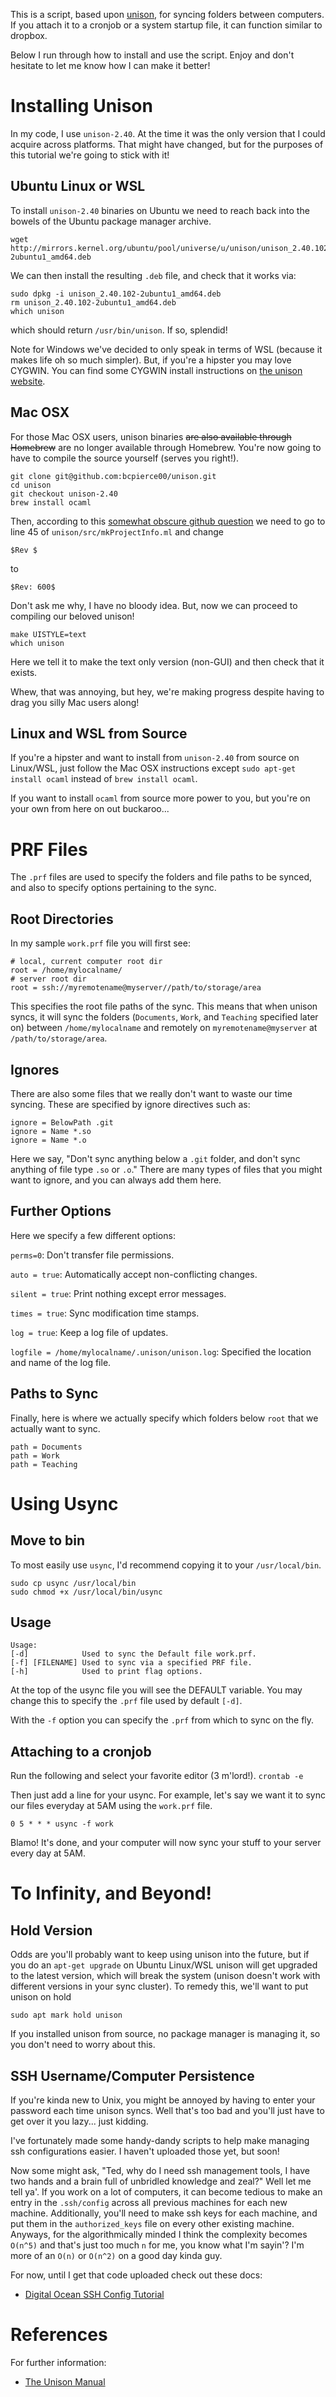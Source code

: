 This is a script, based upon
[unison](https://www.cis.upenn.edu/~bcpierce/unison/), for syncing folders
between computers. If you attach it to a cronjob or a system startup file, it
can function similar to dropbox.

Below I run through how to install and use the script. Enjoy and don't hesitate
to let me know how I can make it better!

# Installing Unison

In my code, I use `unison-2.40`. At the time it was the only version that I could
acquire across platforms. That might have changed, but for the purposes of this
tutorial we're going to stick with it!

## Ubuntu Linux or WSL

To install `unison-2.40` binaries on Ubuntu we need to reach back into the
bowels of the Ubuntu package manager archive.
```
wget http://mirrors.kernel.org/ubuntu/pool/universe/u/unison/unison_2.40.102-2ubuntu1_amd64.deb
```
We can then install the resulting `.deb` file, and check that it works via:
```
sudo dpkg -i unison_2.40.102-2ubuntu1_amd64.deb
rm unison_2.40.102-2ubuntu1_amd64.deb
which unison
```
which should return `/usr/bin/unison`. If so, splendid!

Note for Windows we've decided to only speak in terms of WSL (because it makes
life oh so much simpler). But, if you're a hipster you may love CYGWIN. You
can find some CYGWIN install instructions on
[the unison website](https://www.cis.upenn.edu/~bcpierce/unison/download.html).

## Mac OSX

For those Mac OSX users, unison binaries ~~are also available through Homebrew~~
are no longer available through Homebrew. You're now going to have to compile
the source yourself (serves you right!).
```
git clone git@github.com:bcpierce00/unison.git
cd unison
git checkout unison-2.40
brew install ocaml
```
Then, according to this
[somewhat obscure github question](https://github.com/bcpierce00/unison/issues/18)
 we need to go to line 45 of `unison/src/mkProjectInfo.ml` and change
```
$Rev $
```
to
```
$Rev: 600$
```
Don't ask me why, I have no bloody idea. But, now we can proceed to compiling
our beloved unison!

```
make UISTYLE=text
which unison
```
Here we tell it to make the text only version (non-GUI) and then check that
it exists.

Whew, that was annoying, but hey, we're making progress despite having to drag
you silly Mac users along!

## Linux and WSL from Source

If you're a hipster and want to install from `unison-2.40` from source on
Linux/WSL, just follow the Mac OSX instructions except
`sudo apt-get install ocaml` instead of `brew install ocaml`.

If you want to install `ocaml` from source more power to you, but you're
on your own from here on out buckaroo...

# PRF Files

The `.prf` files are used to specify the folders and file paths to be synced,
and also to specify options pertaining to the sync.

## Root Directories

In my sample `work.prf` file you will first see:
```
# local, current computer root dir
root = /home/mylocalname/
# server root dir
root = ssh://myremotename@myserver//path/to/storage/area
```
This specifies the root file paths of the sync. This means that when unison
syncs, it will sync the folders (`Documents`, `Work`, and `Teaching`
specified later on) between `/home/mylocalname` and remotely on
`myremotename@myserver` at `/path/to/storage/area`.

## Ignores

There are also some files that we really don't want to waste our time syncing.
These are specified by ignore directives such as:
```
ignore = BelowPath .git
ignore = Name *.so
ignore = Name *.o
```
Here we say, "Don't sync anything below a `.git` folder, and don't sync
anything of file type `.so` or `.o`." There are many types of files that you might
want to ignore, and you can always add them here.

## Further Options

Here we specify a few different options:

`perms=0`: Don't transfer file permissions.

`auto = true`: Automatically accept non-conflicting changes.

`silent = true`: Print nothing except error messages.

`times = true`: Sync modification time stamps.

`log = true`: Keep a log file of updates.

`logfile = /home/mylocalname/.unison/unison.log`: Specified the location and
name of the log file.

## Paths to Sync

Finally, here is where we actually specify which folders below `root` that we
actually want to sync.
```
path = Documents
path = Work
path = Teaching
```

# Using Usync

## Move to bin

To most easily use `usync`, I'd recommend copying it to your `/usr/local/bin`.
```
sudo cp usync /usr/local/bin
sudo chmod +x /usr/local/bin/usync
```

## Usage

```
Usage:
[-d]            Used to sync the Default file work.prf.
[-f] [FILENAME] Used to sync via a specified PRF file.
[-h]            Used to print flag options.
```

At the top of the usync file you will see the DEFAULT variable. You may change
this to specify the `.prf` file used by default `[-d]`.

With the `-f` option you can specify the `.prf` from which to sync on the
fly.

## Attaching to a cronjob

Run the following and select your favorite editor (3 m'lord!).
`crontab -e`

Then just add a line for your usync. For example, let's say we want it to sync
our files everyday at 5AM using the `work.prf` file.
```
0 5 * * * usync -f work
```
Blamo! It's done, and your computer will now sync your stuff to your server
every day at 5AM.

# To Infinity, and Beyond!

## Hold Version

Odds are you'll probably want to keep using unison into the future, but if you
do an `apt-get upgrade` on Ubuntu Linux/WSL unison will get upgraded to the
latest version, which will break the system (unison doesn't work with  
different versions in your sync cluster). To remedy this, we'll want to put
unison on hold
```
sudo apt mark hold unison
```
If you installed unison from source, no package manager is managing it, so you
don't need to worry about this.

## SSH Username/Computer Persistence

If you're kinda new to Unix, you might be annoyed by having to enter your
password each time unison syncs. Well that's too bad and you'll just have to get
over it you lazy... just kidding.

I've fortunately made some handy-dandy scripts to help make managing ssh
configurations easier. I haven't uploaded those yet, but soon!

Now some might ask, "Ted, why do I need ssh management tools, I have two hands
and a brain full of unbridled knowledge and zeal?" Well let me tell ya'. If you
work on a lot of computers, it can become tedious to make an entry in the
`.ssh/config` across all previous machines for each new machine. Additionally,
you'll need to make ssh keys for each machine, and put them in the
`authorized_keys` file on every other existing machine. Anyways, for the
algorithmically minded I think the complexity becomes `O(n^5)` and that's just
too much `n` for me, you know what I'm sayin'? I'm more of an `O(n)` or `O(n^2)`
 on a good day kinda guy.

For now, until I get that code uploaded check out these docs:

* [Digital Ocean SSH Config Tutorial](https://www.digitalocean.com/community/tutorials/how-to-configure-custom-connection-options-for-your-ssh-client)

# References
For further information:

* [The Unison Manual](http://www.cis.upenn.edu/~bcpierce/unison/download/releases/stable/unison-manual.html)
